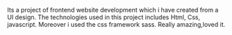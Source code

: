 Its a project of frontend website development which i have created from a UI design. The technologies used in this project includes Html, 
Css, javascript. Moreover i used the css framework sass. Really amazing,loved it.
